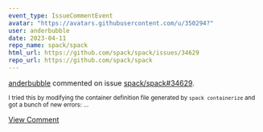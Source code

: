 ```yaml
---
event_type: IssueCommentEvent
avatar: "https://avatars.githubusercontent.com/u/350294?"
user: anderbubble
date: 2023-04-11
repo_name: spack/spack
html_url: https://github.com/spack/spack/issues/34629
repo_url: https://github.com/spack/spack
---
```


<a href='https://github.com/anderbubble' target='_blank'>anderbubble</a> commented on issue <a href='https://github.com/spack/spack/issues/34629' target='_blank'>spack/spack#34629</a>.

<small>I tried this by modifying the container definition file generated by `spack containerize` and got a bunch of new errors:...</small>

<a href='https://github.com/spack/spack/issues/34629' target='_blank'>View Comment</a>